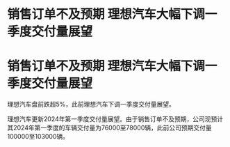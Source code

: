 # 销售订单不及预期 理想汽车大幅下调一季度交付量展望

# 销售订单不及预期 理想汽车大幅下调一季度交付量展望

理想汽车盘前跌超5%，此前理想汽车下调一季度交付量展望。

理想汽车更新2024年第一季度交付量展望。由于销售订单不及预期，公司现预计其2024年第一季度的车辆交付量为76000至78000辆，此前公司预期交付量100000至103000辆。

